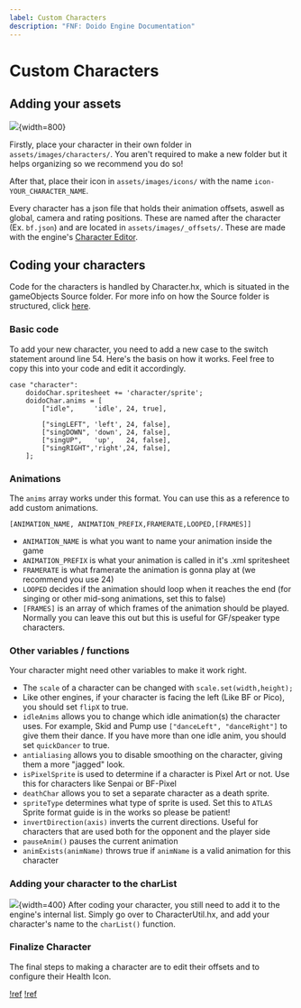 ```yaml
---
label: Custom Characters
description: "FNF: Doido Engine Documentation"
---
```


# Custom Characters

## Adding your assets

![](https://doidoteam.github.io/img/character_folders.png){width=800}

Firstly, place your character in their own folder in `assets/images/characters/`. You aren't required to make a new folder but it helps organizing so we recommend you do so!

After that, place their icon in `assets/images/icons/` with the name `icon-YOUR_CHARACTER_NAME`.

Every character has a json file that holds their animation offsets, aswell as global, camera and rating positions. These are named after the character (Ex. `bf.json`) and are located in `assets/images/_offsets/`. These are made with the engine's [Character Editor](/editors/offset/).

## Coding your characters

Code for the characters is handled by Character.hx, which is situated in the gameObjects Source folder. For more info on how the Source folder is structured, click [here](/getting-started/source_structure).

### Basic code
To add your new character, you need to add a new case to the switch statement around line 54. Here's the basis on how it works. Feel free to copy this into your code and edit it accordingly.
```
case "character":
	doidoChar.spritesheet += 'character/sprite';
	doidoChar.anims = [
		["idle", 	 'idle', 24, true],

		["singLEFT", 'left', 24, false],
		["singDOWN", 'down', 24, false],
		["singUP",   'up', 	 24, false],
		["singRIGHT",'right',24, false],
	];
```

### Animations
The `anims` array works under this format. You can use this as a reference to add custom animations.

```
[ANIMATION_NAME, ANIMATION_PREFIX,FRAMERATE,LOOPED,[FRAMES]]
```
- `ANIMATION_NAME` is what you want to name your animation inside the game
- `ANIMATION_PREFIX` is what your animation is called in it's .xml spritesheet
- `FRAMERATE` is what framerate the animation is gonna play at (we recommend you use 24)
- `LOOPED` decides if the animation should loop when it reaches the end (for singing or other mid-song animations, set this to false)
- `[FRAMES]` is an array of which frames of the animation should be played. Normally you can leave this out but this is useful for GF/speaker type characters.

### Other variables / functions
Your character might need other variables to make it work right.
- The `scale` of a character can be changed with `scale.set(width,height);`
- Like other engines, if your character is facing the left (Like BF or Pico), you should set `flipX` to true.
- `idleAnims` allows you to change which idle animation(s) the character uses. For example, Skid and Pump use `["danceLeft", "danceRight"]` to give them their dance. If you have more than one idle anim, you should set `quickDancer` to true.
- `antialiasing` allows you to disable smoothing on the character, giving them a more "jagged" look.
- `isPixelSprite` is used to determine if a character is Pixel Art or not. Use this for characters like Senpai or BF-Pixel
- `deathChar` allows you to set a separate character as a death sprite.
- `spriteType` determines what type of sprite is used. Set this to `ATLAS` Sprite format guide is in the works so please be patient!
- `invertDirection(axis)` inverts the current directions. Useful for characters that are used both for the opponent and the player side
- `pauseAnim()` pauses the current animation
- `animExists(animName)` throws true if `animName` is a valid animation for this character

### Adding your character to the charList
![](https://doidoteam.github.io/img/charlist.png){width=400}
After coding your character, you still need to add it to the engine's internal list. Simply go over to CharacterUtil.hx, and add your character's name to the `charList()` function.

### Finalize Character
The final steps to making a character are to edit their offsets and to configure their Health Icon.

[!ref](/editors/offset/)
[!ref](/objects/icons/)